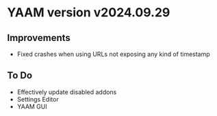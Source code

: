 # YAAM version v2024.09.29

## Improvements

* Fixed crashes when using URLs not exposing any kind of timestamp

## To Do

* Effectively update disabled addons
* Settings Editor
* YAAM GUI
